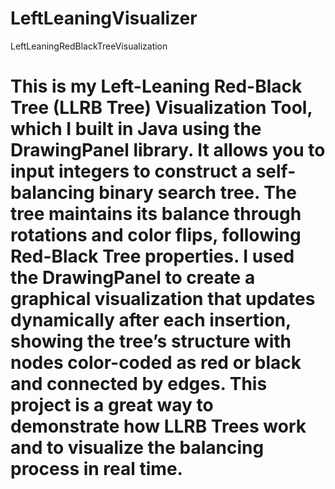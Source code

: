 # LeftLeaningVisualizer
LeftLeaningRedBlackTreeVisualization


# This is my Left-Leaning Red-Black Tree (LLRB Tree) Visualization Tool, which I built in Java using the DrawingPanel library. It allows you to input integers to construct a self-balancing binary search tree. The tree maintains its balance through rotations and color flips, following Red-Black Tree properties. I used the DrawingPanel to create a graphical visualization that updates dynamically after each insertion, showing the tree’s structure with nodes color-coded as red or black and connected by edges. This project is a great way to demonstrate how LLRB Trees work and to visualize the balancing process in real time.
